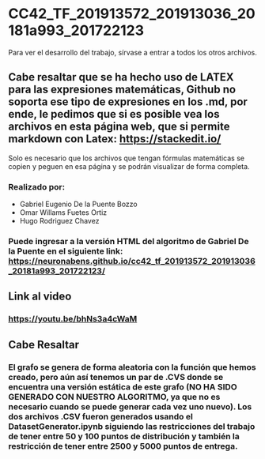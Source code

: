 # CC42_TF_201913572_201913036_20181a993_201722123
Para ver el desarrollo del trabajo, sírvase a entrar a todos los otros archivos.
## Cabe resaltar que se ha hecho uso de LATEX para las expresiones matemáticas, Github no soporta ese tipo de expresiones en los .md, por ende, le pedimos que si es posible vea los archivos en esta página web, que si permite markdown con Latex: https://stackedit.io/
Solo es necesario que los archivos que tengan fórmulas matemáticas se copien y peguen en esa página y se podrán visualizar de forma completa.

### Realizado por:
- Gabriel Eugenio De la Puente Bozzo
- Omar Willams Fuetes Ortiz
- Hugo Rodriguez Chavez

### Puede ingresar a la versión HTML del algoritmo de Gabriel De la Puente en el siguiente link: https://neuronabens.github.io/cc42_tf_201913572_201913036_20181a993_201722123/

## Link al video
### https://youtu.be/bhNs3a4cWaM

## Cabe Resaltar
### El grafo se genera de forma aleatoria con la función que hemos creado, pero aún así tenemos un par de .CVS donde se encuentra una versión estática de este grafo (NO HA SIDO GENERADO CON NUESTRO ALGORITMO, ya que no es necesario cuando se puede generar cada vez uno nuevo). Los dos archivos .CSV fueron generados usando el DatasetGenerator.ipynb siguiendo las restricciones del trabajo de tener entre 50 y 100 puntos de distribución y también la restricción de tener entre 2500 y 5000 puntos de entrega.
